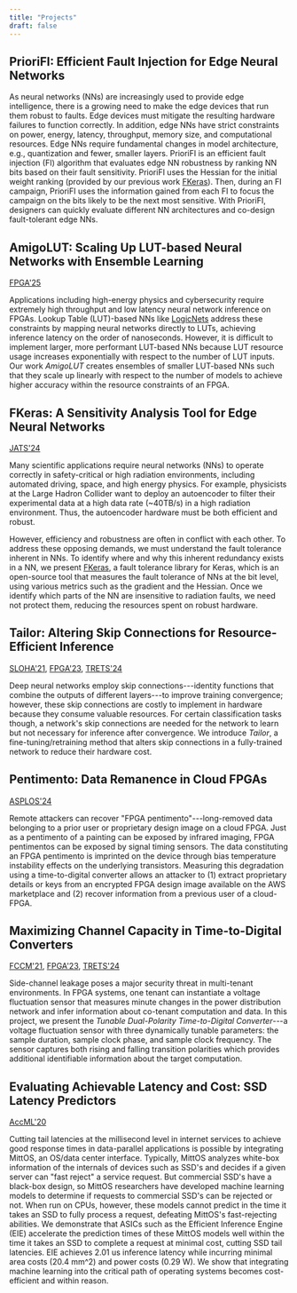 ```yaml
---
title: "Projects"
draft: false
---
```


## PrioriFI: Efficient Fault Injection for Edge Neural Networks
As neural networks (NNs) are increasingly used to provide edge intelligence, there is a growing need to make the edge devices that run them robust to faults. 
Edge devices must mitigate the resulting hardware failures to function correctly.
In addition, edge NNs have strict constraints on power, energy, latency, throughput, memory size, and computational resources.
Edge NNs require fundamental changes in model architecture, e.g., quantization and fewer, smaller layers.
PrioriFI is an efficient fault injection (FI) algorithm that evaluates edge NN robustness by ranking NN bits based on their fault sensitivity.
PrioriFI uses the Hessian for the initial weight ranking (provided by our previous work [FKeras][9]).
Then, during an FI campaign, PrioriFI uses the information gained from each FI to focus the campaign on the bits likely to be the next most sensitive.
With PrioriFI, designers can quickly evaluate different NN architectures and co-design fault-tolerant edge NNs.


## AmigoLUT: Scaling Up LUT-based Neural Networks with Ensemble Learning
[FPGA'25][11]

Applications including high-energy physics and cybersecurity require extremely high throughput and low latency neural network inference on FPGAs. 
Lookup Table (LUT)-based NNs like [LogicNets](https://github.com/Xilinx/logicnets) address these constraints by mapping neural networks directly to LUTs, achieving inference latency on the order of nanoseconds.
However, it is difficult to implement larger, more performant LUT-based NNs because LUT resource usage increases exponentially with respect to the number of LUT inputs.
Our work *AmigoLUT* creates ensembles of smaller LUT-based NNs such that they scale up linearly with respect to the number of models to achieve higher accuracy within the resource constraints of an FPGA.

## FKeras: A Sensitivity Analysis Tool for Edge Neural Networks
[JATS'24][9]

Many scientific applications require neural networks (NNs) to operate correctly in safety-critical or high radiation environments, including automated driving, space, and high energy physics. 
For example, physicists at the Large Hadron Collider want to deploy an autoencoder to filter their experimental data at a high data rate (~40TB/s) in a high radiation environment. 
Thus, the autoencoder hardware must be both efficient and robust.

However, efficiency and robustness are often in conflict with each other.
To address these opposing demands, we must understand the fault tolerance inherent in NNs.
To identify where and why this inherent redundancy exists in a NN, we present [FKeras](https://github.com/KastnerRG/fkeras), a fault tolerance library for Keras, which is an open-source tool that measures the fault tolerance of NNs at the bit level, using various metrics such as the gradient and the Hessian. 
Once we identify which parts of the NN are insensitive to radiation faults, we need not protect them, reducing the resources spent on robust hardware.

## Tailor: Altering Skip Connections for Resource-Efficient Inference
[SLOHA'21][3], [FPGA'23][5], [TRETS'24][7]

Deep neural networks employ skip connections---identity functions that combine the outputs of different layers---to improve training convergence; however, these skip connections are costly to implement in hardware because they consume valuable resources. 
For certain classification tasks though, a network's skip connections are needed for the network to learn but not necessary for inference after convergence. 
We introduce *Tailor*, a fine-tuning/retraining method that alters skip connections in a fully-trained network to reduce their hardware cost.

## Pentimento: Data Remanence in Cloud FPGAs
[ASPLOS'24][8]

Remote attackers can recover "FPGA pentimento"---long-removed data belonging to a prior user or proprietary design image on a cloud FPGA. 
Just as a pentimento of a painting can be exposed by infrared imaging, FPGA pentimentos can be exposed by signal timing sensors. 
The data constituting an FPGA pentimento is imprinted on the device through bias temperature instability effects on the underlying transistors. 
Measuring this degradation using a time-to-digital converter allows an attacker to (1) extract proprietary details or keys from an encrypted FPGA design image available on the AWS marketplace and (2) recover information from a previous user of a cloud-FPGA.

## Maximizing Channel Capacity in Time-to-Digital Converters
[FCCM'21][2], [FPGA'23][4], [TRETS'24][10]

Side-channel leakage poses a major security threat in multi-tenant environments. 
In FPGA systems, one tenant can instantiate a voltage fluctuation sensor that measures minute changes in the power distribution network and infer information about co-tenant computation and data. 
In this project, we present the *Tunable Dual-Polarity Time-to-Digital Converter*---a voltage fluctuation sensor with three dynamically tunable parameters: the sample duration, sample clock phase, and sample clock frequency. 
The sensor captures both rising and falling transition polarities which provides additional identifiable information about the target computation.

## Evaluating Achievable Latency and Cost: SSD Latency Predictors
[AccML'20][1]

Cutting tail latencies at the millisecond level in internet services to achieve good response times in data-parallel applications is possible by integrating MittOS, an OS/data center interface. 
Typically, MittOS analyzes white-box information of the internals of devices such as SSD's and decides if a given server can "fast reject" a service request. 
But commercial SSD's have a black-box design, so MittOS researchers have developed machine learning models to determine if requests to commercial SSD's can be rejected or not. 
When run on CPUs, however, these models cannot predict in the time it takes an SSD to fully process a request, defeating MittOS's fast-rejecting abilities. 
We demonstrate that ASICs such as the Efficient Inference Engine (EIE) accelerate the prediction times of these MittOS models well within the time it takes an SSD to complete a request at minimal cost, cutting SSD tail latencies. 
EIE achieves 2.01 us inference latency while incurring minimal area costs (20.4 mm^2) and power costs (0.29 W). 
We show that integrating machine learning into the critical path of operating systems becomes cost-efficient and within reason.

[0]: /projects
[1]: /papers/accml_2020.pdf
[2]: https://ieeexplore.ieee.org/abstract/document/9444070 
[3]: https://arxiv.org/abs/2102.01351
[4]: https://dl.acm.org/doi/pdf/10.1145/3543622.3573193
[5]: https://dl.acm.org/doi/10.1145/3543622.3573172 
[6]: /papers/radit2023.pdf
[7]: https://dl.acm.org/doi/pdf/10.1145/3624990
[8]: https://dl.acm.org/doi/pdf/10.1145/3620665.3640355 
[9]: https://dl.acm.org/doi/pdf/10.1145/3665334 
[10]: https://dl.acm.org/doi/pdf/10.1145/3666092
[11]: https://dl.acm.org/doi/pdf/10.1145/3706628.3708874